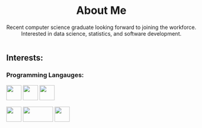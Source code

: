 <h1 style="text-align: center;">About Me </h1>
<p style="text-align:center;">Recent computer science graduate looking forward to joining the workforce. Interested in data science, statistics, and software development. </p>
<img align="middle" src="https://komarev.com/ghpvc/?username=LeoDoak&color=green" alt="">


## Interests: 
### Programming Langauges: 
<p>
<img src="https://upload.wikimedia.org/wikipedia/commons/c/c3/Python-logo-notext.svg" width="40" height="40" />
<img src="https://upload.wikimedia.org/wikipedia/commons/1/18/ISO_C%2B%2B_Logo.svg" width="40" height="40" />
<img src="https://upload.wikimedia.org/wikipedia/en/3/30/Java_programming_language_logo.svg" width="40" height="40" />
</p>
<p>
<img src="https://upload.wikimedia.org/wikipedia/commons/1/1b/R_logo.svg" width="40" height="40" />
<img src="https://upload.wikimedia.org/wikipedia/commons/9/97/%E0%A6%B8%E0%A7%8D%E0%A6%AF%E0%A6%BE%E0%A6%B8_%E0%A6%B2%E0%A7%8B%E0%A6%97%E0%A7%8B.png" width="80" height="40" />
<img src="https://upload.wikimedia.org/wikipedia/commons/2/29/Postgresql_elephant.svg" width="40" height="40" />
</p>


